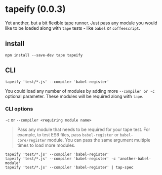 # tapeify (0.0.3)

Yet another, but a bit flexible [tape](https://github.com/substack/tape) runner. Just pass any module you would like to be loaded along with `tape` tests - like `babel` or `coffeescript`.

## install

`npm install --save-dev tape tapeify`

## CLI
`tapeify 'test/*.js' --compiler 'babel-register'`

You could load any number of modules by adding more `--compiler or -c` optional parameter.  These modules will be required along with `tape`.

### CLI options

`-c` or `--compiler <requiring module name>`
> Pass any module that needs to be required for your tape test. For example, to test ES6 files, pass `babel-register` or `babel-core/register` module. You can pass the same argument multiple times to load more modules.

`tapeify 'test/*.js' --compiler 'babel-register'`  
`tapeify 'test/*.js' --compiler 'babel-register' -c 'another-babel-module'`  
`tapeify 'test/*.js' --compiler 'babel-register' | tap-spec`  
